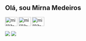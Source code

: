 ## Olá, sou Mirna Medeiros
<div style="display: inline_block">
  <img align="center" alt="mirna-java" height="30" width="40" src="https://cdn.jsdelivr.net/gh/devicons/devicon/icons/java/java-plain.svg" />
  <img align="center" alt="mirna-cpp" height="30" width="40" src="https://cdn.jsdelivr.net/gh/devicons/devicon/icons/cplusplus/cplusplus-line.svg" />
  <img align="center" alt="mirna-python" height="30" width="40" src="https://cdn.jsdelivr.net/gh/devicons/devicon/icons/python/python-plain.svg" />
</div>

<br>

<div>
<a href = "mailto:mirnagmedeiros@gmail.com"><img src="https://img.shields.io/badge/-Gmail-%23333?style=for-the-badge&logo=gmail&logoColor=white" target="_blank"></a>
  <a href="https://www.linkedin.com/in/mirna-medeiros-713258226/" target="_blank"><img src="https://img.shields.io/badge/-LinkedIn-%230077B5?style=for-the-badge&logo=linkedin&logoColor=white" target="_blank"></a>
</div>

##
